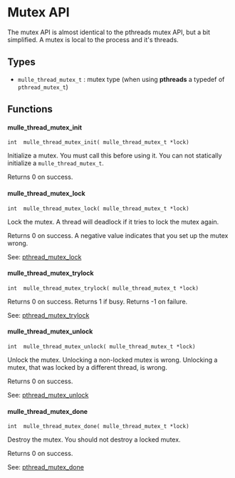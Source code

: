 # Mutex API

The mutex API is almost identical to the pthreads mutex API, but a bit simplified. A mutex is local to the process and it's threads. 


## Types

* `mulle_thread_mutex_t` : mutex type (when using **pthreads** a typedef of `pthread_mutex_t`)


## Functions

#### mulle_thread_mutex_init

```
int  mulle_thread_mutex_init( mulle_thread_mutex_t *lock)
```

Initialize a mutex. You must call this before using it. You can not
statically initialize a `mulle_thread_mutex_t`.

Returns 0 on success.


#### mulle_thread_mutex_lock

```
int  mulle_thread_mutex_lock( mulle_thread_mutex_t *lock)
```

Lock the mutex. A thread will deadlock if it tries to lock the mutex again.

Returns 0 on success. A negative value indicates that you set up the mutex wrong.

See: [pthread_mutex_lock](https://linux.die.net/man/3/pthread_mutex_lock)


#### mulle_thread_mutex_trylock

```
int  mulle_thread_mutex_trylock( mulle_thread_mutex_t *lock)
```

Returns 0 on success. Returns 1 if busy. Returns -1 on failure.

See: [pthread_mutex_trylock](https://linux.die.net/man/3/pthread_mutex_trylock)


#### mulle_thread_mutex_unlock

```
int  mulle_thread_mutex_unlock( mulle_thread_mutex_t *lock)
```
Unlock the mutex. Unlocking a non-locked mutex is wrong. Unlocking a mutex, that was locked by a different thread, is wrong. 

Returns 0 on success.

See: [pthread_mutex_unlock](https://linux.die.net/man/3/pthread_mutex_unlock)


#### mulle_thread_mutex_done

```
int  mulle_thread_mutex_done( mulle_thread_mutex_t *lock)
```

Destroy the mutex. You should not destroy a locked mutex. 

Returns 0 on success.

See: [pthread_mutex_done](https://linux.die.net/man/3/pthread_mutex_done)

